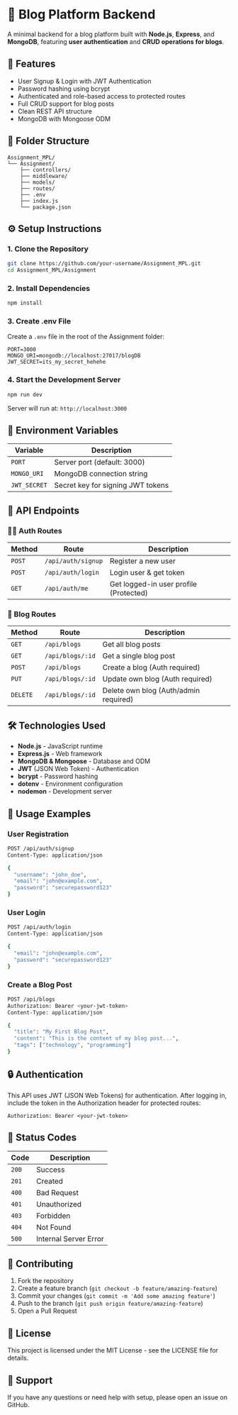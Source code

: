 # 📘 Blog Platform Backend

A minimal backend for a blog platform built with **Node.js**, **Express**, and **MongoDB**, featuring **user authentication** and **CRUD operations for blogs**.

## 🚀 Features

* User Signup & Login with JWT Authentication
* Password hashing using bcrypt
* Authenticated and role-based access to protected routes
* Full CRUD support for blog posts
* Clean REST API structure
* MongoDB with Mongoose ODM

## 📁 Folder Structure

```
Assignment_MPL/
└── Assignment/
    ├── controllers/
    ├── middleware/
    ├── models/
    ├── routes/
    ├── .env
    ├── index.js
    └── package.json
```

## ⚙️ Setup Instructions

### 1. Clone the Repository

```bash
git clone https://github.com/your-username/Assignment_MPL.git
cd Assignment_MPL/Assignment
```

### 2. Install Dependencies

```bash
npm install
```

### 3. Create .env File

Create a `.env` file in the root of the Assignment folder:

```env
PORT=3000
MONGO_URI=mongodb://localhost:27017/blogDB
JWT_SECRET=its_my_secret_hehehe
```

### 4. Start the Development Server

```bash
npm run dev
```

Server will run at: `http://localhost:3000`

## 🔐 Environment Variables

| Variable | Description |
|----------|-------------|
| `PORT` | Server port (default: 3000) |
| `MONGO_URI` | MongoDB connection string |
| `JWT_SECRET` | Secret key for signing JWT tokens |

## 📮 API Endpoints

### 🧑‍💼 Auth Routes

| Method | Route | Description |
|--------|--------|-------------|
| `POST` | `/api/auth/signup` | Register a new user |
| `POST` | `/api/auth/login` | Login user & get token |
| `GET` | `/api/auth/me` | Get logged-in user profile (Protected) |

### 📝 Blog Routes

| Method | Route | Description |
|--------|--------|-------------|
| `GET` | `/api/blogs` | Get all blog posts |
| `GET` | `/api/blogs/:id` | Get a single blog post |
| `POST` | `/api/blogs` | Create a blog (Auth required) |
| `PUT` | `/api/blogs/:id` | Update own blog (Auth required) |
| `DELETE` | `/api/blogs/:id` | Delete own blog (Auth/admin required) |

## 🛠️ Technologies Used

* **Node.js** - JavaScript runtime
* **Express.js** - Web framework
* **MongoDB & Mongoose** - Database and ODM
* **JWT** (JSON Web Token) - Authentication
* **bcrypt** - Password hashing
* **dotenv** - Environment configuration
* **nodemon** - Development server

## 📝 Usage Examples

### User Registration

```bash
POST /api/auth/signup
Content-Type: application/json

{
  "username": "john_doe",
  "email": "john@example.com",
  "password": "securepassword123"
}
```

### User Login

```bash
POST /api/auth/login
Content-Type: application/json

{
  "email": "john@example.com",
  "password": "securepassword123"
}
```

### Create a Blog Post

```bash
POST /api/blogs
Authorization: Bearer <your-jwt-token>
Content-Type: application/json

{
  "title": "My First Blog Post",
  "content": "This is the content of my blog post...",
  "tags": ["technology", "programming"]
}
```

## 🔒 Authentication

This API uses JWT (JSON Web Tokens) for authentication. After logging in, include the token in the Authorization header for protected routes:

```
Authorization: Bearer <your-jwt-token>
```

## 🚦 Status Codes

| Code | Description |
|------|-------------|
| `200` | Success |
| `201` | Created |
| `400` | Bad Request |
| `401` | Unauthorized |
| `403` | Forbidden |
| `404` | Not Found |
| `500` | Internal Server Error |

## 🤝 Contributing

1. Fork the repository
2. Create a feature branch (`git checkout -b feature/amazing-feature`)
3. Commit your changes (`git commit -m 'Add some amazing feature'`)
4. Push to the branch (`git push origin feature/amazing-feature`)
5. Open a Pull Request

## 📄 License

This project is licensed under the MIT License - see the LICENSE file for details.

## 💬 Support

If you have any questions or need help with setup, please open an issue on GitHub.

